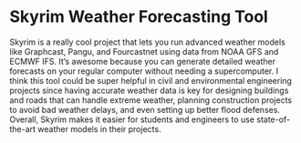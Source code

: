 # Skyrim Weather Forecasting Tool

Skyrim is a really cool project that lets you run advanced weather models like Graphcast, Pangu, and Fourcastnet using data from NOAA GFS and ECMWF IFS. It’s awesome because you can generate detailed weather forecasts on your regular computer without needing a supercomputer. I think this tool could be super helpful in civil and environmental engineering projects since having accurate weather data is key for designing buildings and roads that can handle extreme weather, planning construction projects to avoid bad weather delays, and even setting up better flood defenses. Overall, Skyrim makes it easier for students and engineers to use state-of-the-art weather models in their projects.

